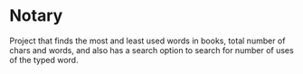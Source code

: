 # Notary
Project that finds the most and least used words in books, total number of chars and words, and also has a search option to search for number of uses of the typed word.
